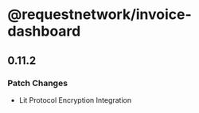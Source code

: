 # @requestnetwork/invoice-dashboard

## 0.11.2

### Patch Changes

- Lit Protocol Encryption Integration
